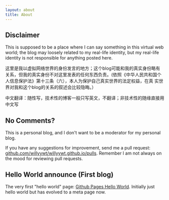 ```yaml
---
layout: about
title: About
---
```

## Disclaimer

This is supposed to be a place where I can say something in this virtual web world; the blog may loosely related to my real-life identity, but my real-life identity is not responsible for anything posted here.

这里是我以虚拟网络世界的身份发言的地方；这个blog可能和我的真实身份略有关系，但我的真实身份不对这里发表的任何东西负责。(依照《中华人民共和国个人信息保护法》第十三条（六），本人为保护自己真实世界的法定权益，在真
实世界对我和这个blog的关系的叙述会比较隐晦。）

中文翻译：随性写，技术性的博客一般只写英文，不翻译；非技术性的随缘直接用中文写

## No Comments?
This is a personal blog, and I don't want to be a moderator for my personal blog.

If you have any suggestions for improvement, send me a pull request: [github.com/willyywt/willyywt.github.io/pulls](https://github.com/willyywt/willyywt.github.io/pulls). Remember I am not always on the mood for reviewing pull requests.

## Hello World announce (First blog)
The very first "hello world" page: [Github Pages Hello World](2021/10/17/hello-github-pages.html). Initially just hello world but has evolved to a meta page now.
